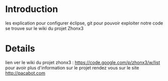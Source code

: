 # Introduction #

les explication pour configurer éclipse, git pour pouvoir exploiter notre code se trouve sur le wiki du projet Zhonx3


# Details #

lien ver le wiki du projet zhonx3 : https://code.google.com/p/zhonx3/w/list
pour avoir plus d'information sur le projet rendez vous sur le site http://pacabot.com